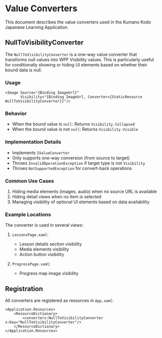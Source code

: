 # Value Converters

This document describes the value converters used in the Kumano Kodo Japanese Learning Application.

## NullToVisibilityConverter

The `NullToVisibilityConverter` is a one-way value converter that transforms null values into WPF Visibility values. This is particularly useful for conditionally showing or hiding UI elements based on whether their bound data is null.

### Usage

```xaml
<Image Source="{Binding ImageUrl}" 
       Visibility="{Binding ImageUrl, Converter={StaticResource NullToVisibilityConverter}}"/>
```

### Behavior

- When the bound value is `null`: Returns `Visibility.Collapsed`
- When the bound value is not `null`: Returns `Visibility.Visible`

### Implementation Details

- Implements `IValueConverter`
- Only supports one-way conversion (from source to target)
- Throws `InvalidOperationException` if target type is not `Visibility`
- Throws `NotSupportedException` for convert-back operations

### Common Use Cases

1. Hiding media elements (images, audio) when no source URL is available
2. Hiding detail views when no item is selected
3. Managing visibility of optional UI elements based on data availability

### Example Locations

The converter is used in several views:

1. `LessonsPage.xaml`:
   - Lesson details section visibility
   - Media elements visibility
   - Action button visibility

2. `ProgressPage.xaml`:
   - Progress map image visibility

## Registration

All converters are registered as resources in `App.xaml`:

```xaml
<Application.Resources>
    <ResourceDictionary>
        <converters:NullToVisibilityConverter x:Key="NullToVisibilityConverter"/>
    </ResourceDictionary>
</Application.Resources>
``` 